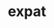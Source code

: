 ---
title: "expat"
layout: cache
categories: [package, develop]
meta: {"compilers": ["apple-clang@16.0.0", "cce@18.0.0", "gcc@10.2.1", "gcc@10.3.0", "gcc@10.5.0", "gcc@11.1.0", "gcc@11.4.0", "gcc@12.3.0", "gcc@12.4.0", "gcc@13.2.0", "gcc@13.3.0", "gcc@7.3.1", "gcc@7.5.0", "gcc@9.4.0", "intel-oneapi-compilers@2024.1.0", "intel-oneapi-compilers@2025.1.0", "msvc@19.39.33523"], "num_specs": 62, "num_specs_by_stack": {"aws-isc": 1, "aws-isc-aarch64": 1, "aws-pcluster-neoverse_v1": 3, "aws-pcluster-x86_64_v4": 6, "bootstrap-aarch64-darwin": 1, "bootstrap-x86_64-linux-gnu": 3, "build_systems": 3, "data-vis-sdk": 3, "developer-tools": 1, "developer-tools-aarch64-linux-gnu": 3, "developer-tools-darwin": 1, "developer-tools-manylinux2014": 1, "developer-tools-x86_64_v3-linux-gnu": 3, "e4s": 3, "e4s-cray-rhel": 2, "e4s-cray-sles": 1, "e4s-neoverse-v2": 3, "e4s-neoverse_v1": 1, "e4s-oneapi": 3, "e4s-power": 1, "e4s-rocm-external": 3, "gpu-tests": 3, "hep": 3, "ml-darwin-aarch64-mps": 1, "ml-linux-aarch64-cpu": 3, "ml-linux-aarch64-cuda": 3, "ml-linux-x86_64-cpu": 3, "ml-linux-x86_64-cuda": 3, "ml-linux-x86_64-rocm": 3, "radiuss": 3, "radiuss-aws": 3, "radiuss-aws-aarch64": 4, "root": 62, "tutorial": 6, "windows-vis": 3}, "oss": ["amzn2", "centos7", "rhel8", "sequoia", "sle_hpc15", "ubuntu18.04", "ubuntu20.04", "ubuntu22.04", "ubuntu24.04", "windows10.0.20348"], "platforms": ["darwin", "linux", "windows"], "stacks": ["aws-isc", "aws-isc-aarch64", "aws-pcluster-neoverse_v1", "aws-pcluster-x86_64_v4", "bootstrap-aarch64-darwin", "bootstrap-x86_64-linux-gnu", "build_systems", "data-vis-sdk", "developer-tools", "developer-tools-aarch64-linux-gnu", "developer-tools-darwin", "developer-tools-manylinux2014", "developer-tools-x86_64_v3-linux-gnu", "e4s", "e4s-cray-rhel", "e4s-cray-sles", "e4s-neoverse-v2", "e4s-neoverse_v1", "e4s-oneapi", "e4s-power", "e4s-rocm-external", "gpu-tests", "hep", "ml-darwin-aarch64-mps", "ml-linux-aarch64-cpu", "ml-linux-aarch64-cuda", "ml-linux-x86_64-cpu", "ml-linux-x86_64-cuda", "ml-linux-x86_64-rocm", "radiuss", "radiuss-aws", "radiuss-aws-aarch64", "root", "tutorial", "windows-vis"], "targets": ["aarch64", "neoverse_v1", "neoverse_v2", "ppc64le", "x86_64", "x86_64_v3", "x86_64_v4"], "versions": ["2.5.0", "2.6.2", "2.6.4", "2.7.1"]}
spec_details: [{"compiler": "gcc@13.2.0", "hash": "34ncjuwdsrwbgdiibgugulhuzefzj5xh", "os": "ubuntu24.04", "platform": "linux", "size": "-", "stacks": ["bootstrap-x86_64-linux-gnu", "ml-linux-x86_64-cpu", "ml-linux-x86_64-cuda", "ml-linux-x86_64-rocm", "root"], "target": "x86_64_v3", "variants": ["build_system=autotools", "+libbsd"], "versions": ["2.7.1"]}, {"compiler": "gcc@13.3.0", "hash": "3pduy7nshlghbxqrjcbypvjjergzmjvs", "os": "rhel8", "platform": "linux", "size": "-", "stacks": ["developer-tools-aarch64-linux-gnu", "root"], "target": "aarch64", "variants": ["build_system=autotools", "+libbsd"], "versions": ["2.7.1"]}, {"compiler": "gcc@10.2.1", "hash": "3x2bnolru4qjnsb3vxpp5kbw4onttiyp", "os": "centos7", "platform": "linux", "size": "-", "stacks": ["developer-tools-manylinux2014", "root"], "target": "x86_64_v3", "variants": ["build_system=autotools", "+libbsd"], "versions": ["2.6.4"]}, {"compiler": "gcc@7.3.1", "hash": "3ykurzxg2y7mm7d3vfc4kahyccg7npz6", "os": "amzn2", "platform": "linux", "size": "-", "stacks": ["radiuss-aws", "root"], "target": "x86_64_v3", "variants": ["build_system=autotools", "+libbsd"], "versions": ["2.7.1"]}, {"compiler": "gcc@9.4.0", "hash": "4bpojfomh7jqe7u6unyi7z7yf3opuhkh", "os": "ubuntu20.04", "platform": "linux", "size": "-", "stacks": ["e4s-power", "root"], "target": "ppc64le", "variants": ["build_system=autotools", "+libbsd"], "versions": ["2.6.4"]}, {"compiler": "gcc@11.4.0", "hash": "4bucnkyyoj26yft5eazpwt5l4tndgdpo", "os": "ubuntu22.04", "platform": "linux", "size": "-", "stacks": ["e4s-neoverse_v1", "root"], "target": "neoverse_v1", "variants": ["build_system=autotools", "+libbsd"], "versions": ["2.6.4"]}, {"compiler": "msvc@19.39.33523", "hash": "4d7d2e63iai43lwcud4q5yfcn3f3jhko", "os": "windows10.0.20348", "platform": "windows", "size": "-", "stacks": ["root", "windows-vis"], "target": "x86_64", "variants": ["build_system=cmake", "build_type=Release", "generator=ninja", "~ipo", "~libbsd", "+shared"], "versions": ["2.7.1"]}, {"compiler": "gcc@7.3.1", "hash": "4jkuv7pyayw4luz53lmz4cwaqviozbn5", "os": "amzn2", "platform": "linux", "size": "-", "stacks": ["radiuss-aws-aarch64", "root"], "target": "aarch64", "variants": ["build_system=autotools", "+libbsd"], "versions": ["2.7.1"]}, {"compiler": "gcc@11.4.0", "hash": "4po227jdmtdpm2ogbptvmxow2zmpruu7", "os": "ubuntu22.04", "platform": "linux", "size": "-", "stacks": ["e4s-neoverse-v2", "root"], "target": "neoverse_v2", "variants": ["build_system=autotools", "+libbsd"], "versions": ["2.7.1"]}, {"compiler": "gcc@11.1.0", "hash": "5seusroqlpoegfat577lwxtmnknoepmo", "os": "ubuntu20.04", "platform": "linux", "size": "-", "stacks": ["gpu-tests", "root"], "target": "x86_64_v3", "variants": ["build_system=autotools", "+libbsd"], "versions": ["2.5.0"]}, {"compiler": "gcc@13.2.0", "hash": "6hsgi3zqua26ae2qzy44nlkbwrvlgwc2", "os": "ubuntu24.04", "platform": "linux", "size": "-", "stacks": ["ml-linux-aarch64-cpu", "ml-linux-aarch64-cuda", "root"], "target": "aarch64", "variants": ["build_system=autotools", "+libbsd"], "versions": ["2.7.1"]}, {"compiler": "intel-oneapi-compilers@2025.1.0", "hash": "6uop7hm5grucpirkugj73qr6djczihyd", "os": "ubuntu22.04", "platform": "linux", "size": "-", "stacks": ["e4s-oneapi", "root"], "target": "x86_64_v3", "variants": ["build_system=autotools", "+libbsd"], "versions": ["2.7.1"]}, {"compiler": "gcc@13.3.0", "hash": "6wyzw7defwkxtcbt77uikvyobvxa3avg", "os": "rhel8", "platform": "linux", "size": "-", "stacks": ["developer-tools-aarch64-linux-gnu", "root"], "target": "aarch64", "variants": ["build_system=autotools", "+libbsd"], "versions": ["2.7.1"]}, {"compiler": "intel-oneapi-compilers@2025.1.0", "hash": "adtlgq763gywizjt5overdtbysio74ny", "os": "ubuntu22.04", "platform": "linux", "size": "-", "stacks": ["e4s-oneapi", "root"], "target": "x86_64_v3", "variants": ["build_system=autotools", "+libbsd"], "versions": ["2.7.1"]}, {"compiler": "gcc@13.3.0", "hash": "airokxk5xdmfhumwi6hkx6bnprdmkg2q", "os": "rhel8", "platform": "linux", "size": "-", "stacks": ["developer-tools-aarch64-linux-gnu", "root"], "target": "aarch64", "variants": ["build_system=autotools", "+libbsd"], "versions": ["2.7.1"]}, {"compiler": "gcc@7.3.1", "hash": "bxdse7sesflpj6ddc23sncjpfrzyyej5", "os": "amzn2", "platform": "linux", "size": "-", "stacks": ["aws-isc", "root"], "target": "x86_64_v3", "variants": ["build_system=autotools", "+libbsd"], "versions": ["2.6.4"]}, {"compiler": "gcc@11.1.0", "hash": "bxhlovzkntz4tbve44op3pjzy2gphnp5", "os": "ubuntu20.04", "platform": "linux", "size": "-", "stacks": ["gpu-tests", "root"], "target": "x86_64_v3", "variants": ["build_system=autotools", "+libbsd"], "versions": ["2.5.0"]}, {"compiler": "gcc@7.5.0", "hash": "bymcjxprd5vzzj4r7ag44sxcogqj2tk5", "os": "ubuntu18.04", "platform": "linux", "size": "-", "stacks": ["build_systems", "radiuss", "root"], "target": "x86_64_v3", "variants": ["build_system=autotools", "+libbsd"], "versions": ["2.7.1"]}, {"compiler": "gcc@7.5.0", "hash": "c5vdflzlmf2cyugp2ytgezfqfvlvvwmy", "os": "ubuntu18.04", "platform": "linux", "size": "-", "stacks": ["build_systems", "radiuss", "root"], "target": "x86_64_v3", "variants": ["build_system=autotools", "+libbsd"], "versions": ["2.7.1"]}, {"compiler": "intel-oneapi-compilers@2024.1.0", "hash": "cg4g2qp6l6leg3unobylnfgn5r7ovi4n", "os": "amzn2", "platform": "linux", "size": "-", "stacks": ["aws-pcluster-x86_64_v4", "root"], "target": "x86_64_v4", "variants": ["build_system=autotools", "+libbsd"], "versions": ["2.7.1"]}, {"compiler": "gcc@11.1.0", "hash": "ci6r4n6x3inay4rnmlxr6vbptdgvf2h3", "os": "ubuntu20.04", "platform": "linux", "size": "-", "stacks": ["data-vis-sdk", "root"], "target": "x86_64_v3", "variants": ["build_system=autotools", "+libbsd"], "versions": ["2.7.1"]}, {"compiler": "gcc@11.4.0", "hash": "d7zxhahjt7xegj3hz4lg4d5rhzrivckr", "os": "ubuntu22.04", "platform": "linux", "size": "-", "stacks": ["e4s-neoverse-v2", "root"], "target": "neoverse_v2", "variants": ["build_system=autotools", "+libbsd"], "versions": ["2.7.1"]}, {"compiler": "apple-clang@16.0.0", "hash": "dsfvau6cyvrnxddihlmksoihtmrk2y6t", "os": "sequoia", "platform": "darwin", "size": "-", "stacks": ["bootstrap-aarch64-darwin", "developer-tools-darwin", "ml-darwin-aarch64-mps", "root"], "target": "aarch64", "variants": ["build_system=autotools", "~libbsd"], "versions": ["2.7.1"]}, {"compiler": "gcc@11.4.0", "hash": "euly5c47w3wumzokj7v2oviqa7547a3i", "os": "ubuntu22.04", "platform": "linux", "size": "-", "stacks": ["e4s-neoverse-v2", "root"], "target": "neoverse_v2", "variants": ["build_system=autotools", "+libbsd"], "versions": ["2.7.1"]}, {"compiler": "gcc@10.5.0", "hash": "f4khuyj2m244vec2ndp6q3y2iixnx6ka", "os": "centos7", "platform": "linux", "size": "-", "stacks": ["developer-tools-x86_64_v3-linux-gnu", "root"], "target": "x86_64_v3", "variants": ["build_system=autotools", "+libbsd"], "versions": ["2.7.1"]}, {"compiler": "gcc@12.4.0", "hash": "f4s42syhjtmtedpczqooajmh72njra2r", "os": "amzn2", "platform": "linux", "size": "-", "stacks": ["aws-pcluster-neoverse_v1", "root"], "target": "neoverse_v1", "variants": ["build_system=autotools", "+libbsd"], "versions": ["2.7.1"]}, {"compiler": "gcc@7.3.1", "hash": "fppq3z33iz7fu64bwkpauulw6h32zrj4", "os": "amzn2", "platform": "linux", "size": "-", "stacks": ["aws-isc-aarch64", "root"], "target": "aarch64", "variants": ["build_system=autotools", "+libbsd"], "versions": ["2.6.4"]}, {"compiler": "gcc@7.5.0", "hash": "h276sxe4ojo3wik6ddqbn2tygzvihltu", "os": "ubuntu18.04", "platform": "linux", "size": "-", "stacks": ["build_systems", "radiuss", "root"], "target": "x86_64_v3", "variants": ["build_system=autotools", "+libbsd"], "versions": ["2.7.1"]}, {"compiler": "intel-oneapi-compilers@2024.1.0", "hash": "iagpx34esgamt5ry76y7ykj7hoz3p4yp", "os": "amzn2", "platform": "linux", "size": "-", "stacks": ["aws-pcluster-x86_64_v4", "root"], "target": "x86_64_v3", "variants": ["build_system=autotools", "+libbsd"], "versions": ["2.7.1"]}, {"compiler": "gcc@7.5.0", "hash": "ifirawv7bjezymox7ly745tg2rvddvat", "os": "ubuntu18.04", "platform": "linux", "size": "-", "stacks": ["developer-tools", "root"], "target": "x86_64_v3", "variants": ["build_system=autotools", "+libbsd"], "versions": ["2.6.2"]}, {"compiler": "gcc@13.2.0", "hash": "itth4v2q4p5lxylwkofuvqj3km27jamo", "os": "ubuntu24.04", "platform": "linux", "size": "-", "stacks": ["ml-linux-aarch64-cpu", "ml-linux-aarch64-cuda", "root"], "target": "aarch64", "variants": ["build_system=autotools", "+libbsd"], "versions": ["2.7.1"]}, {"compiler": "cce@18.0.0", "hash": "jieuy5c2v33wsnp4rproctj52tv6yqlv", "os": "rhel8", "platform": "linux", "size": "-", "stacks": ["e4s-cray-rhel", "root"], "target": "x86_64_v3", "variants": ["build_system=autotools", "+libbsd"], "versions": ["2.7.1"]}, {"compiler": "gcc@7.3.1", "hash": "kccfkzt5mfuakgls6kf44nxuuikhtcja", "os": "amzn2", "platform": "linux", "size": "-", "stacks": ["radiuss-aws", "root"], "target": "x86_64_v3", "variants": ["build_system=autotools", "+libbsd"], "versions": ["2.7.1"]}, {"compiler": "gcc@13.2.0", "hash": "kvrrsozvcmkmohlyk6hbteogfljybj4l", "os": "ubuntu24.04", "platform": "linux", "size": "-", "stacks": ["bootstrap-x86_64-linux-gnu", "ml-linux-x86_64-cpu", "ml-linux-x86_64-cuda", "ml-linux-x86_64-rocm", "root"], "target": "x86_64_v3", "variants": ["build_system=autotools", "+libbsd"], "versions": ["2.7.1"]}, {"compiler": "gcc@11.1.0", "hash": "lm5zwycahuekorxowsjpbgzdpdbcbctc", "os": "ubuntu20.04", "platform": "linux", "size": "-", "stacks": ["gpu-tests", "root"], "target": "x86_64_v3", "variants": ["build_system=autotools", "+libbsd"], "versions": ["2.5.0"]}, {"compiler": "cce@18.0.0", "hash": "lnsga5qg2f6rpgf6qa5oabh3yse5e6b7", "os": "rhel8", "platform": "linux", "size": "-", "stacks": ["e4s-cray-rhel", "root"], "target": "x86_64_v3", "variants": ["build_system=autotools", "+libbsd"], "versions": ["2.7.1"]}, {"compiler": "gcc@13.2.0", "hash": "lyx4qekaczcggddgt7mo35adzgckok3d", "os": "ubuntu24.04", "platform": "linux", "size": "-", "stacks": ["ml-linux-aarch64-cpu", "ml-linux-aarch64-cuda", "root"], "target": "aarch64", "variants": ["build_system=autotools", "+libbsd"], "versions": ["2.7.1"]}, {"compiler": "gcc@11.1.0", "hash": "m3inyjhzsdeht74qu5kr5gd4iexnmhez", "os": "ubuntu20.04", "platform": "linux", "size": "-", "stacks": ["data-vis-sdk", "root"], "target": "x86_64_v3", "variants": ["build_system=autotools", "+libbsd"], "versions": ["2.7.1"]}, {"compiler": "gcc@7.3.1", "hash": "mydbnyhnlz7zhf7b3vip3tzdxm3beirq", "os": "amzn2", "platform": "linux", "size": "-", "stacks": ["radiuss-aws", "root"], "target": "x86_64_v3", "variants": ["build_system=autotools", "+libbsd"], "versions": ["2.7.1"]}, {"compiler": "gcc@13.2.0", "hash": "mzqfcrlv5wm5htd2muj6ikoe722xxwe2", "os": "ubuntu24.04", "platform": "linux", "size": "-", "stacks": ["bootstrap-x86_64-linux-gnu", "ml-linux-x86_64-cpu", "ml-linux-x86_64-cuda", "ml-linux-x86_64-rocm", "root"], "target": "x86_64_v3", "variants": ["build_system=autotools", "+libbsd"], "versions": ["2.7.1"]}, {"compiler": "intel-oneapi-compilers@2024.1.0", "hash": "ohuy5vndy252itmn27wkgnfjh46iv6xv", "os": "amzn2", "platform": "linux", "size": "-", "stacks": ["aws-pcluster-x86_64_v4", "root"], "target": "x86_64_v3", "variants": ["build_system=autotools", "+libbsd"], "versions": ["2.7.1"]}, {"compiler": "gcc@12.3.0", "hash": "p6sqciysqusffc7pr3hpxzxuufweetzk", "os": "ubuntu22.04", "platform": "linux", "size": "-", "stacks": ["root", "tutorial"], "target": "x86_64_v3", "variants": ["build_system=autotools", "+libbsd"], "versions": ["2.7.1"]}, {"compiler": "gcc@12.4.0", "hash": "pnvuyq5nswzqczwzwdkuj3qw5u3kqiwd", "os": "amzn2", "platform": "linux", "size": "-", "stacks": ["aws-pcluster-neoverse_v1", "root"], "target": "neoverse_v1", "variants": ["build_system=autotools", "+libbsd"], "versions": ["2.7.1"]}, {"compiler": "intel-oneapi-compilers@2024.1.0", "hash": "q3t7yokcx57ok4ka3akzgcbfio3vwg5k", "os": "amzn2", "platform": "linux", "size": "-", "stacks": ["aws-pcluster-x86_64_v4", "root"], "target": "x86_64_v4", "variants": ["build_system=autotools", "+libbsd"], "versions": ["2.7.1"]}, {"compiler": "gcc@12.3.0", "hash": "q4d3u6auzsnlw6gjgaqumkpvi5oy57a5", "os": "ubuntu22.04", "platform": "linux", "size": "-", "stacks": ["root", "tutorial"], "target": "x86_64_v3", "variants": ["build_system=autotools", "+libbsd"], "versions": ["2.7.1"]}, {"compiler": "gcc@7.3.1", "hash": "qlnyyuec3y3vfn2fujqcnyjezzbqlngq", "os": "amzn2", "platform": "linux", "size": "-", "stacks": ["radiuss-aws-aarch64", "root"], "target": "aarch64", "variants": ["build_system=autotools", "+libbsd"], "versions": ["2.7.1"]}, {"compiler": "gcc@7.3.1", "hash": "qmmjtgjva5ltugyollpxpgxvyyqezgog", "os": "amzn2", "platform": "linux", "size": "-", "stacks": ["radiuss-aws-aarch64", "root"], "target": "aarch64", "variants": ["build_system=autotools", "+libbsd"], "versions": ["2.7.1"]}, {"compiler": "gcc@10.5.0", "hash": "qowko73acr5whlgwkhk52cm6obowdccd", "os": "centos7", "platform": "linux", "size": "-", "stacks": ["developer-tools-x86_64_v3-linux-gnu", "root"], "target": "x86_64_v3", "variants": ["build_system=autotools", "+libbsd"], "versions": ["2.7.1"]}, {"compiler": "gcc@11.4.0", "hash": "rh2zlwhfjf2tv2iudxupw3qoil6a2uaa", "os": "ubuntu22.04", "platform": "linux", "size": "-", "stacks": ["e4s", "e4s-rocm-external", "hep", "root", "tutorial"], "target": "x86_64_v3", "variants": ["build_system=autotools", "+libbsd"], "versions": ["2.7.1"]}, {"compiler": "intel-oneapi-compilers@2025.1.0", "hash": "rm7f7oepp6ryncmgkzpne6jxueswq6wx", "os": "ubuntu22.04", "platform": "linux", "size": "-", "stacks": ["e4s-oneapi", "root"], "target": "x86_64_v3", "variants": ["build_system=autotools", "+libbsd"], "versions": ["2.7.1"]}, {"compiler": "gcc@11.4.0", "hash": "rwxzlfi36zfw66iz4xsss7d3ce47sfmt", "os": "ubuntu22.04", "platform": "linux", "size": "-", "stacks": ["e4s", "e4s-rocm-external", "hep", "root", "tutorial"], "target": "x86_64_v3", "variants": ["build_system=autotools", "+libbsd"], "versions": ["2.7.1"]}, {"compiler": "gcc@10.3.0", "hash": "skqdmi5prgoozui36rz2iza3qa5rojc6", "os": "sle_hpc15", "platform": "linux", "size": "-", "stacks": ["e4s-cray-sles", "root"], "target": "x86_64_v4", "variants": ["build_system=autotools", "+libbsd"], "versions": ["2.6.4"]}, {"compiler": "intel-oneapi-compilers@2024.1.0", "hash": "t42hqkuvae2cpxj5c37xe5ploutp5jhr", "os": "amzn2", "platform": "linux", "size": "-", "stacks": ["aws-pcluster-x86_64_v4", "root"], "target": "x86_64_v3", "variants": ["build_system=autotools", "+libbsd"], "versions": ["2.7.1"]}, {"compiler": "intel-oneapi-compilers@2024.1.0", "hash": "tvwbafeij6natk5u5llpqhq43kjzujzc", "os": "amzn2", "platform": "linux", "size": "-", "stacks": ["aws-pcluster-x86_64_v4", "root"], "target": "x86_64_v4", "variants": ["build_system=autotools", "+libbsd"], "versions": ["2.7.1"]}, {"compiler": "msvc@19.39.33523", "hash": "u47yuxk67ndcypauy33tmecniipackmj", "os": "windows10.0.20348", "platform": "windows", "size": "-", "stacks": ["root", "windows-vis"], "target": "x86_64", "variants": ["build_system=cmake", "build_type=Release", "generator=ninja", "~ipo", "~libbsd", "+shared"], "versions": ["2.7.1"]}, {"compiler": "gcc@11.1.0", "hash": "upg5flwt6lif5vhau7evwxfest6rw46m", "os": "ubuntu20.04", "platform": "linux", "size": "-", "stacks": ["data-vis-sdk", "root"], "target": "x86_64_v3", "variants": ["build_system=autotools", "+libbsd"], "versions": ["2.7.1"]}, {"compiler": "msvc@19.39.33523", "hash": "upiaoobyulorukfvrp65yl4zb6huflsg", "os": "windows10.0.20348", "platform": "windows", "size": "-", "stacks": ["root", "windows-vis"], "target": "x86_64", "variants": ["build_system=cmake", "build_type=Release", "generator=ninja", "~ipo", "~libbsd", "+shared"], "versions": ["2.7.1"]}, {"compiler": "gcc@7.3.1", "hash": "ws6wknnnpkav75jud3wbnn4bkqwcdpzc", "os": "amzn2", "platform": "linux", "size": "-", "stacks": ["radiuss-aws-aarch64", "root"], "target": "aarch64", "variants": ["build_system=autotools", "+libbsd"], "versions": ["2.7.1"]}, {"compiler": "gcc@11.4.0", "hash": "x5rdnmawfzfnmbxegi2fdkhmbakmxtae", "os": "ubuntu22.04", "platform": "linux", "size": "-", "stacks": ["e4s", "e4s-rocm-external", "hep", "root", "tutorial"], "target": "x86_64_v3", "variants": ["build_system=autotools", "+libbsd"], "versions": ["2.7.1"]}, {"compiler": "gcc@10.5.0", "hash": "xcmo27z7twssnnbk6mt43br6lxxpw56g", "os": "centos7", "platform": "linux", "size": "-", "stacks": ["developer-tools-x86_64_v3-linux-gnu", "root"], "target": "x86_64_v3", "variants": ["build_system=autotools", "+libbsd"], "versions": ["2.7.1"]}, {"compiler": "gcc@12.3.0", "hash": "zbxq7ckizkyrxp7avbqumx5bbn7qkanl", "os": "ubuntu22.04", "platform": "linux", "size": "-", "stacks": ["root", "tutorial"], "target": "x86_64_v3", "variants": ["build_system=autotools", "+libbsd"], "versions": ["2.7.1"]}, {"compiler": "gcc@12.4.0", "hash": "ze655sbu26m3a7j7pzt7ln3rnvlzo5du", "os": "amzn2", "platform": "linux", "size": "-", "stacks": ["aws-pcluster-neoverse_v1", "root"], "target": "neoverse_v1", "variants": ["build_system=autotools", "+libbsd"], "versions": ["2.7.1"]}]
---